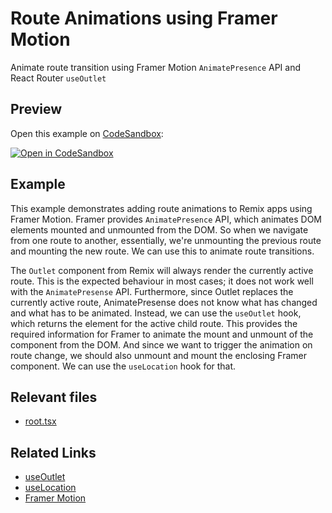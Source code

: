 # Route Animations using Framer Motion

Animate route transition using Framer Motion `AnimatePresence` API and React Router `useOutlet`

## Preview

Open this example on [CodeSandbox](https://codesandbox.com):

[![Open in CodeSandbox](https://codesandbox.io/static/img/play-codesandbox.svg)](https://codesandbox.io/s/github/remix-run/remix/tree/main/examples/framer-route-animation)

## Example

This example demonstrates adding route animations to Remix apps using Framer Motion. Framer provides `AnimatePresence` API, which animates DOM elements mounted and unmounted from the DOM. So when we navigate from one route to another, essentially, we're unmounting the previous route and mounting the new route. We can use this to animate route transitions.

The `Outlet` component from Remix will always render the currently active route. This is the expected behaviour in most cases; it does not work well with the `AnimatePresense` API. Furthermore, since Outlet replaces the currently active route, AnimatePresense does not know what has changed and what has to be animated. Instead, we can use the `useOutlet` hook, which returns the element for the active child route. This provides the required information for Framer to animate the mount and unmount of the component from the DOM. And since we want to trigger the animation on route change, we should also unmount and mount the enclosing Framer component. We can use the `useLocation` hook for that.

## Relevant files

- [root.tsx](./app/root.tsx)

## Related Links

- [useOutlet](https://reactrouter.com/docs/en/v6/api#useoutlet)
- [useLocation](https://reactrouter.com/docs/en/v6/api#uselocation)
- [Framer Motion](https://www.framer.com/docs/introduction/)
